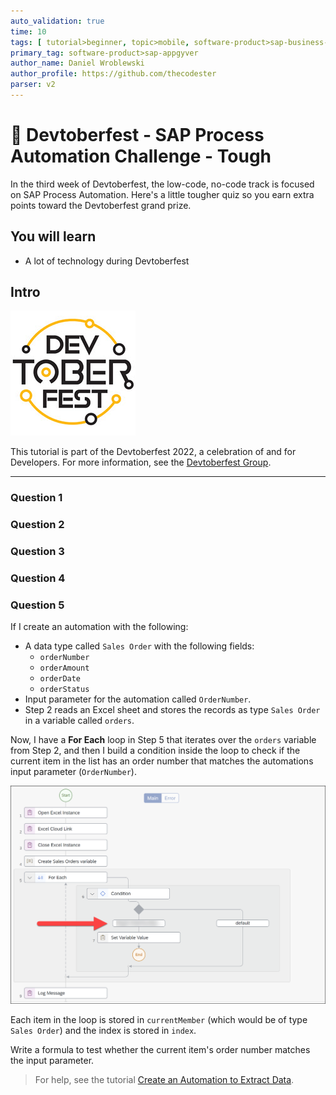 ```yaml
---
auto_validation: true
time: 10
tags: [ tutorial>beginner, topic>mobile, software-product>sap-business-technology-platform]
primary_tag: software-product>sap-appgyver
author_name: Daniel Wroblewski
author_profile: https://github.com/thecodester
parser: v2
---
```


# 🔴 Devtoberfest - SAP Process Automation Challenge - Tough
<!-- description --> In the third week of Devtoberfest, the low-code, no-code track is focused on SAP Process Automation. Here's a little tougher quiz so you earn extra points toward the Devtoberfest grand prize.

## You will learn
- A lot of technology during Devtoberfest

## Intro
![Devtoberfest](Devtoberfest.jpg)

This tutorial is part of the Devtoberfest 2022, a celebration of and for Developers. For more information, see the [Devtoberfest Group](https://groups.community.sap.com/t5/devtoberfest/gh-p/Devtoberfest).

---

### Question 1


### Question 2


### Question 3



### Question 4





### Question 5

If I create an automation with the following:

- A data type called `Sales Order` with the following fields:
    - `orderNumber`
    - `orderAmount`
    - `orderDate`
    - `orderStatus`
- Input parameter for the automation called `OrderNumber`.
- Step 2 reads an Excel sheet and stores the records as type `Sales Order` in a variable called `orders`. 

Now, I have a **For Each** loop in Step 5 that iterates over the `orders` variable from Step 2, and then I build a condition inside the loop to check if the current item in the list has an order number that matches the automations input parameter (`OrderNumber`).

![Automation](automation.png)

Each item in the loop is stored in `currentMember` (which would be of type `Sales Order`) and the index is stored in `index`.

Write a formula to test whether the current item's order number matches the input parameter.

>For help, see the tutorial [Create an Automation to Extract Data](https://developers.sap.com/tutorials/spa-create-automation.html).


